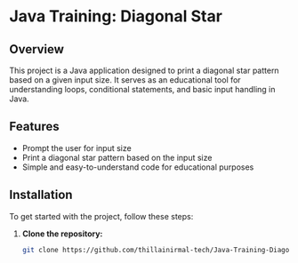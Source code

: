 # Java Training: Diagonal Star

## Overview
This project is a Java application designed to print a diagonal star pattern based on a given input size. It serves as an educational tool for understanding loops, conditional statements, and basic input handling in Java.

## Features
- Prompt the user for input size
- Print a diagonal star pattern based on the input size
- Simple and easy-to-understand code for educational purposes

## Installation
To get started with the project, follow these steps:

1. **Clone the repository:**
   ```sh
   git clone https://github.com/thillainirmal-tech/Java-Training-DiagonalStar.git

